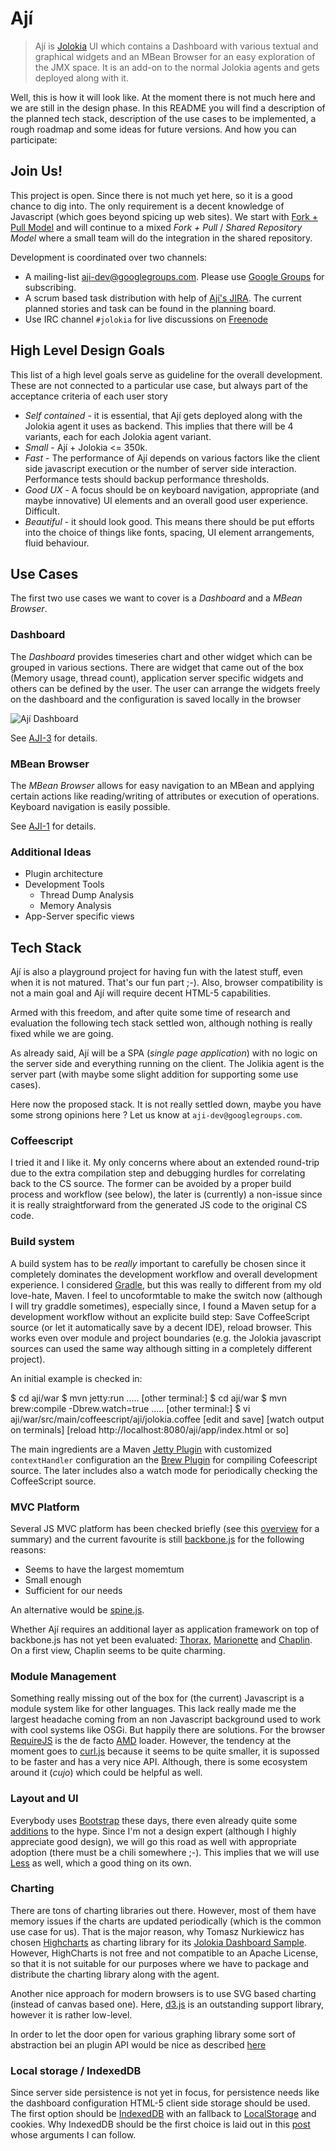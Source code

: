 Ají
===

> Ají is [Jolokia][1] UI which contains a Dashboard with various textual
> and graphical widgets and an MBean Browser for an easy exploration of
> the JMX space. It is an add-on to the normal Jolokia agents and gets
> deployed along with it.

Well, this is how it will look like. At the moment there is not much
here and we are still in the design phase. In this README you will
find a description of the planned tech stack, description of the use
cases to be implemented, a rough roadmap and some ideas for future
versions. And how you can participate:

## Join Us!

This project is open. Since there is not much yet here, so it is a
good chance to dig into. The only requirement is a decent knowledge of
Javascript (which goes beyond spicing up web sites). We start with
[Fork + Pull Model](http://help.github.com/pull-requests/)
and will continue to a mixed _Fork + Pull_ / _Shared Repository Model_
where a small team will do the integration in the shared repository. 

Development is coordinated over two channels:

* A mailing-list
  [aji-dev@googlegroups.com](mailto:aji-dev@googlegroups.com). Please
  use [Google Groups](https://groups.google.com/forum/#!forum/aji-dev)
  for subscribing. 
* A scrum based task distribution with help of
  [Ají's JIRA](https://jolokia.jira.com/browse/AJI). The
  current planned stories and task can be found in the
  planning board.
* Use IRC channel `#jolokia` for live discussions on
  [Freenode](http://freenode.net/)

## High Level Design Goals

This list of a high level goals serve as guideline for the overall
development. These are not connected to a particular use case, but
always part of the acceptance criteria of each user story

* *Self contained* - it is essential, that Ají gets deployed along
   with the Jolokia agent it uses as backend. This implies that there
   will be 4 variants, each for each Jolokia agent variant. 
* *Small* - Ají + Jolokia <= 350k.
* *Fast* - The performance of Ají depends on various factors like the
   client side javascript execution or the number of server side
   interaction. Performance tests should backup performance thresholds.
* *Good UX* - A focus should be on keyboard navigation, appropriate
   (and maybe innovative) UI elements and an overall good user
   experience. Difficult.
* *Beautiful* - it should look good. This means there should be put
   efforts into the choice of things like fonts, spacing, UI element
   arrangements, fluid behaviour.

## Use Cases

The first two use cases we want to cover is a _Dashboard_ and a
_MBean Browser_.

### Dashboard

The _Dashboard_ provides timeseries chart and other widget which can
be grouped in various sections. There are widget that came out of the
box (Memory usage, thread count), application server specific widgets
and others can be defined by the user. The user can arrange the
widgets freely on the dashboard and the configuration is saved locally
in the browser

![Ají Dashboard](http://labs.consol.de/wp-content/uploads/2012/03/dashboard1.png)

See [AJI-3](https://jolokia.jira.com/browse/AJI-3) for details. 

### MBean Browser

The _MBean Browser_ allows for easy navigation to an MBean and
applying certain actions like reading/writing of attributes or
execution of operations. Keyboard navigation is easily possible. 

See [AJI-1](https://jolokia.jira.com/browse/AJI-1) for details.

### Additional Ideas

* Plugin architecture
* Development Tools 
  - Thread Dump Analysis
  - Memory Analysis
* App-Server specific views

## Tech Stack

Ají is also a playground project for having fun with the latest stuff,
even when it is not matured. That's our fun part ;-). Also, browser
compatibility is not a main goal and Ají will require decent HTML-5
capabilities.

Armed with this freedom, and after quite some time of research and
evaluation the following tech stack settled won, although nothing is
really fixed while we are going.

As already said, Ají will be a SPA (_single page application_) with
no logic on the server side and everything running on the client. The
Jolikia agent is the server part (with maybe some slight addition for
supporting some use cases). 

Here now the proposed stack. It is not really settled down, maybe you
have some strong opinions here ? Let us know at
`aji-dev@googlegroups.com`.

### Coffeescript

I tried it and I like it. My only concerns where about an extended
round-trip due to the extra compilation step and debugging hurdles for
correlating back to the CS source. The former can be avoided by a
proper build process and workflow (see below), the later is
(currently) a non-issue since it is really straightforward from the
generated JS code to the original CS code. 

### Build system

A build system has to be *really* important to carefully be chosen
since it completely dominates the development workflow and overall
development experience. I considered [Gradle](http://www.gradle.org),
but this was really to different from my old love-hate, Maven. I
feel to uncoformtable to make the switch now (although I will try
graddle sometimes), especially since, I found a Maven setup for a
development workflow without an explicite build step: Save
CoffeeScript source (or let it automatically save by a decent IDE),
reload browser. This works even over module and project boundaries
(e.g. the Jolokia javascript sources can used the same way although
sitting in a completely different project).

An initial example is checked in:

   $ cd aji/war
   $ mvn jetty:run
   .....
   [other terminal:]
   $ cd aji/war
   $ mvn brew:compile -Dbrew.watch=true
   .....
   [other terminal:]
   $ vi aji/war/src/main/coffeescript/aji/jolokia.coffee
   [edit and save]
   [watch output on terminals]
   [reload http://localhost:8080/aji/app/index.html or so]

The main ingredients are a Maven [Jetty Plugin](http://docs.codehaus.org/display/JETTY/Maven+Jetty+Plugin) with customized
`contextHandler` configuration an the [Brew Plugin](https://github.com/jakewins/brew) for compiling
Cofeescript source. The later includes also a watch mode for
periodically checking the CoffeeScript source. 

### MVC Platform

Several JS MVC platform has been checked briefly (see this
[overview](http://codebrief.com/2012/01/the-top-10-javascript-mvc-frameworks-reviewed/)
for a summary) and the current favourite is still
[backbone.js](http://documentcloud.github.com/backbone/) for the
following reasons:

* Seems to have the largest momemtum
* Small enough
* Sufficient for our needs

An alternative would be [spine.js](http://spinejs.com/).

Whether Ají requires an additional layer as application framework on top of backbone.js has not
yet been evaluated:
[Thorax](http://functionsource.com/post/lumbar-support-for-your-thorax-introducing-an-opinionated-backbone-application-framework),
[Marionette](http://derickbailey.github.com/backbone.marionette) and
[Chaplin](https://github.com/moviepilot/chaplin). On a first view,
Chaplin seems to be quite charming.

### Module Management

Something really missing out of the box for (the current) Javascript
is a module system like for other languages. This lack really made me
the largest headache coming from an non Javascript background used to
work with cool systems like OSGi. But happily there are solutions. For
the browser [RequireJS](http://requirejs.org/) is the de facto
[AMD](https://github.com/amdjs/amdjs-api/wiki/AMD) loader. However,
the tendency at the moment goes to
[curl.js](https://github.com/cujojs/curl) because it seems to be quite
smaller, it is supossed to be faster and has a very nice
API. Although, there is some ecosystem around it (_cujo_) which could
be helpful as well.

### Layout and UI

Everybody uses [Bootstrap](http://twitter.github.com/bootstrap/) these
days, there even already quite some
[additions](http://www.webresourcesdepot.com/20-beautiful-resources-that-complement-twitter-bootstrap)
to the hype. Since I'm not a design expert (although I highly
appreciate good design), we will go this road as well with appropriate
adoption (there must be a chili somewhere ;-). This implies that we
will use [Less](http://lesscss.org/) as well, which a good thing on
its own. 

### Charting

There are tons of charting libraries out there. However, most of them
have memory issues if the charts are updated periodically (which is
the common use case for us). That is the major reason, why Tomasz
Nurkiewicz has chosen [Highcharts](http://www.highcharts.com/) as charting library for its
[Jolokia Dashboard Sample](http://nurkiewicz.blogspot.com/2011/03/jolokia-highcharts-jmx-for-human-beings.html). However,
HighCharts is not free and not compatible to an Apache License, so
that it is not suitable for our purposes where we have to package and
distribute the charting library along with the agent.

Another nice approach for modern browsers is to use SVG based charting
(instead of canvas based one). Here,
[d3.js](http://mbostock.github.com/d3/) is an outstanding support
library, however it is rather low-level.

In order to let the door open for various graphing library some sort
of abstraction bei an plugin API would be nice as described
[here](http://bost.ocks.org/mike/chart/) 

### Local storage / IndexedDB

Since server side persistence is not yet in focus, for persistence
needs like the dashboard configuration HTML-5 client side storage
should be used. The first option should be [IndexedDB](https://developer.mozilla.org/en/IndexedDB) with an
fallback to [LocalStorage](http://dev.w3.org/html5/webstorage/) and cookies. Why IndexedDB should be the
first choice is laid out in this
[post](http://paul.kinlan.me/we-need-to-kill-off-the-localstorage-api)
whose arguments I can follow. 


  [1]: http://www.jolokia.org
